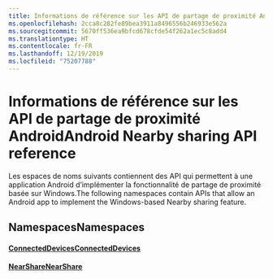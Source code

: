 ```yaml
---
title: Informations de référence sur les API de partage de proximité Android
ms.openlocfilehash: 2cca8c282fe89bea3911a8496556b246933e562a
ms.sourcegitcommit: 5670ff536ea9bfcd678cfde54f262a1ec5c8add4
ms.translationtype: HT
ms.contentlocale: fr-FR
ms.lasthandoff: 12/19/2019
ms.locfileid: "75207788"
---
```

# <a name="android-nearby-sharing-api-reference"></a><span data-ttu-id="aa9f7-102">Informations de référence sur les API de partage de proximité Android</span><span class="sxs-lookup"><span data-stu-id="aa9f7-102">Android Nearby sharing API reference</span></span>

<span data-ttu-id="aa9f7-103">Les espaces de noms suivants contiennent des API qui permettent à une application Android d’implémenter la fonctionnalité de partage de proximité basée sur Windows.</span><span class="sxs-lookup"><span data-stu-id="aa9f7-103">The following namespaces contain APIs that allow an Android app to implement the Windows-based Nearby sharing feature.</span></span>

## <a name="namespaces"></a><span data-ttu-id="aa9f7-104">Namespaces</span><span class="sxs-lookup"><span data-stu-id="aa9f7-104">Namespaces</span></span>

#### <a name="connecteddeviceshttpsdocsmicrosoftcomjavaapicommicrosoftconnecteddevices"></a>[<span data-ttu-id="aa9f7-105">ConnectedDevices</span><span class="sxs-lookup"><span data-stu-id="aa9f7-105">ConnectedDevices</span></span>](https://docs.microsoft.com/java/api/com.microsoft.connecteddevices)
#### <a name="nearsharehttpsdocsmicrosoftcomjavaapicommicrosoftconnecteddevicesremotesystemscommandingnearshare"></a>[<span data-ttu-id="aa9f7-106">NearShare</span><span class="sxs-lookup"><span data-stu-id="aa9f7-106">NearShare</span></span>](https://docs.microsoft.com/java/api/com.microsoft.connecteddevices.remotesystems.commanding.nearshare)